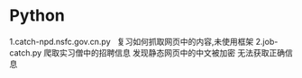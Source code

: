 # Python

1.catch-npd.nsfc.gov.cn.py   复习如何抓取网页中的内容,未使用框架
2.job-catch.py  爬取实习僧中的招聘信息 发现静态网页中的中文被加密 无法获取正确信息

